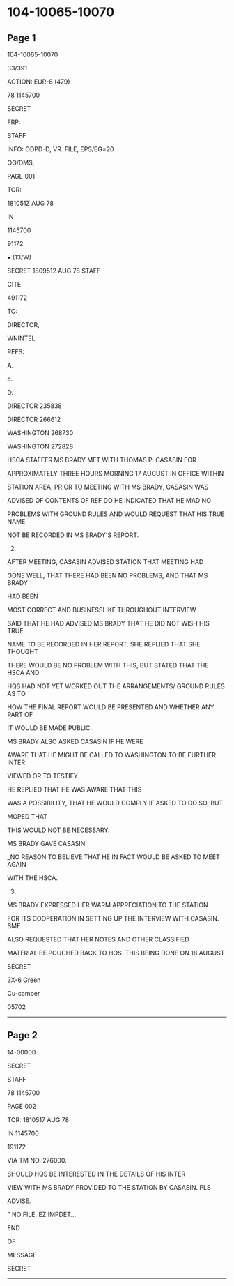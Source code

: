 # 104-10065-10070

## Page 1

104-10065-10070

33/391

ACTION: EUR-8 (479)

78 1145700

SECRET

FRP:

STAFF

INFO: ODPD-D, VR. FILE, EPS/EG=20

OG/DMS,

PAGE 001

TOR:

181051Z AUG 78

IN

1145700

91172

• (13/W)

SECRET 1809512 AUG 78 STAFF

CITE

491172

TO:

DIRECTOR,

WNINTEL

REFS:

A.

c.

D.

DIRECTOR 235838

DIRECTOR 266612

WASHINGTON 268730

WASHINGTON 272828

HSCA STAFFER MS BRADY MET WITH THOMAS P. CASASIN FOR

APPROXIMATELY THREE HOURS MORNING 17 AUGUST IN OFFICE WITHIN

STATION AREA, PRIOR TO MEETING WITH MS BRADY, CASASIN WAS

ADVISED OF CONTENTS OF REF DO HE INDICATED THAT HE MAD NO

PROBLEMS WITH GROUND RULES AND WOULD REQUEST THAT HIS TRUE NAME

NOT BE RECORDED IN MS BRADY'S REPORT.

2.

AFTER MEETING, CASASIN ADVISED STATION THAT MEETING HAD

GONE WELL, THAT THERE HAD BEEN NO PROBLEMS, AND THAT MS BRADY

HAD BEEN

MOST CORRECT AND BUSINESSLIKE THROUGHOUT INTERVIEW

SAID THAT HE HAD ADVISED MS BRADY THAT HE DID NOT WISH HIS TRUE

NAME TO BE RECORDED IN HER REPORT. SHE REPLIED THAT SHE THOUGHT

THERE WOULD BE NO PROBLEM WITH THIS, BUT STATED THAT THE HSCA AND

HQS HAD NOT YET WORKED OUT THE ARRANGEMENTS/ GROUND RULES AS TO

HOW THE FINAL REPORT WOULD BE PRESENTED AND WHETHER ANY PART OF

IT WOULD BE MADE PUBLIC.

MS BRADY ALSO ASKED CASASIN IF HE WERE

AWARE THAT HE MIGHT BE CALLED TO WASHINGTON TO BE FURTHER INTER

VIEWED OR TO TESTIFY.

HE REPLIED THAT HE WAS AWARE THAT THIS

WAS A POSSIBILITY, THAT HE WOULD COMPLY IF ASKED TO DO SO, BUT

MOPED THAT

THIS WOULD NOT BE NECESSARY.

MS BRADY GAVE CASASIN

_NO REASON TO BELIEVE THAT HE IN FACT WOULD BE ASKED TO MEET AGAIN

WITH THE HSCA.

3.

MS BRADY EXPRESSED HER WARM APPRECIATION TO THE STATION

FOR ITS COOPERATION IN SETTING UP THE INTERVIEW WITH CASASIN. SME

ALSO REQUESTED THAT HER NOTES AND OTHER CLASSIFIED

MATERIAL BE POUCHED BACK TO HOS. THIS BEING DONE ON 18 AUGUST

SECRET

3X-6 Green

Cu-camber

05702

---

## Page 2

14-00000

SECRET

STAFF

78 1145700

PAGE 002

TOR: 1810517 AUG 78

IN 1145700

191172

VIA TM NO. 276000.

SHOULD HQS BE INTERESTED IN THE DETAILS OF HIS INTER

VIEW WITH MS BRADY PROVIDED TO THE STATION BY CASASIN. PLS

ADVISE.

" NO FILE. EZ IMPDET...

END

OF

MESSAGE

SECRET

---

